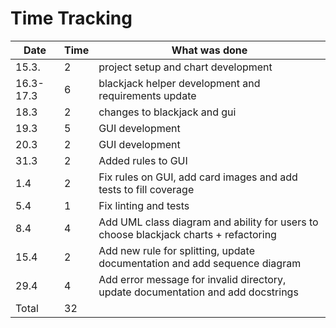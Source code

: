 # Time Tracking

| Date      | Time | What was done                                                                        |
| --------- | ---- | ------------------------------------------------------------------------------------ |
| 15.3.     | 2    | project setup and chart development                                                  |
| 16.3-17.3 | 6    | blackjack helper development and requirements update                                 |
| 18.3      | 2    | changes to blackjack and gui                                                         |
| 19.3      | 5    | GUI development                                                                      |
| 20.3      | 2    | GUI development                                                                      |
| 31.3      | 2    | Added rules to GUI                                                                   |
| 1.4       | 2    | Fix rules on GUI, add card images and add tests to fill coverage                     |
| 5.4       | 1    | Fix linting and tests                                                                |
| 8.4       | 4    | Add UML class diagram and ability for users to choose blackjack charts + refactoring |
| 15.4      | 2    | Add new rule for splitting, update documentation and add sequence diagram            |
| 29.4      | 4    | Add error message for invalid directory, update documentation and add docstrings     |
| Total     | 32   |                                                                                      |
